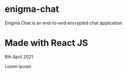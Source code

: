 # enigma-chat
Enigma Chat is an end-to-end encrypted chat application

# Made with React JS
8th April 2021


Lorem ipusm
